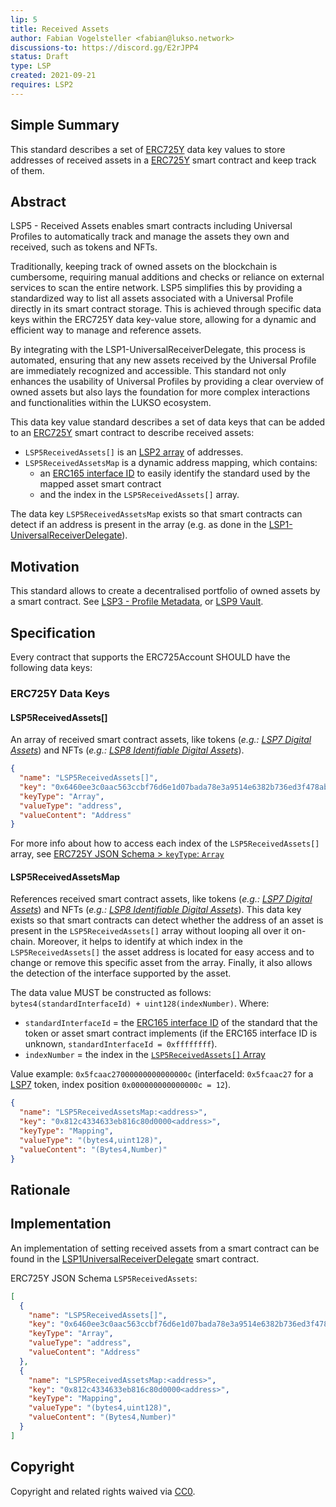 ```yaml
---
lip: 5
title: Received Assets
author: Fabian Vogelsteller <fabian@lukso.network>
discussions-to: https://discord.gg/E2rJPP4
status: Draft
type: LSP
created: 2021-09-21
requires: LSP2
---
```


## Simple Summary

This standard describes a set of [ERC725Y](https://github.com/ethereum/EIPs/blob/master/EIPS/eip-725.md) data key values to store addresses of received assets in a [ERC725Y](https://github.com/ethereum/EIPs/blob/master/EIPS/eip-725.md) smart contract and keep track of them.

## Abstract

LSP5 - Received Assets enables smart contracts including Universal Profiles to automatically track and manage the assets they own and received, such as tokens and NFTs.

Traditionally, keeping track of owned assets on the blockchain is cumbersome, requiring manual additions and checks or reliance on external services to scan the entire network. LSP5 simplifies this by providing a standardized way to list all assets associated with a Universal Profile directly in its smart contract storage. This is achieved through specific data keys within the ERC725Y data key-value store, allowing for a dynamic and efficient way to manage and reference assets.

By integrating with the LSP1-UniversalReceiverDelegate, this process is automated, ensuring that any new assets received by the Universal Profile are immediately recognized and accessible. This standard not only enhances the usability of Universal Profiles by providing a clear overview of owned assets but also lays the foundation for more complex interactions and functionalities within the LUKSO ecosystem.

This data key value standard describes a set of data keys that can be added to an [ERC725Y](https://github.com/ethereum/EIPs/blob/master/EIPS/eip-725.md) smart contract to describe received assets:

- `LSP5ReceivedAssets[]` is an [LSP2 array](./LSP-2-ERC725YJSONSchema.md) of addresses.
- `LSP5ReceivedAssetsMap` is a dynamic address mapping, which contains:
  - an [ERC165 interface ID](https://eips.ethereum.org/EIPS/eip-165) to easily identify the standard used by the mapped asset smart contract
  - and the index in the `LSP5ReceivedAssets[]` array.

The data key `LSP5ReceivedAssetsMap` exists so that smart contracts can detect if an address is present in the array (e.g. as done in the [LSP1-UniversalReceiverDelegate](./LSP-1-UniversalReceiver.md)).

## Motivation

This standard allows to create a decentralised portfolio of owned assets by a smart contract. See [LSP3 - Profile Metadata](./LSP-3-Profile-Metadata.md), or [LSP9 Vault](./LSP-9-Vault.md).

## Specification

Every contract that supports the ERC725Account SHOULD have the following data keys:

### ERC725Y Data Keys

#### LSP5ReceivedAssets[]

An array of received smart contract assets, like tokens (_e.g.: [LSP7 Digital Assets](./LSP-7-DigitalAsset)_) and NFTs (_e.g.: [LSP8 Identifiable Digital Assets](./LSP-8-IdentifiableDigitalAsset)_).

```json
{
  "name": "LSP5ReceivedAssets[]",
  "key": "0x6460ee3c0aac563ccbf76d6e1d07bada78e3a9514e6382b736ed3f478ab7b90b",
  "keyType": "Array",
  "valueType": "address",
  "valueContent": "Address"
}
```

For more info about how to access each index of the `LSP5ReceivedAssets[]` array, see [ERC725Y JSON Schema > `keyType`: `Array`](https://github.com/lukso-network/LIPs/blob/master/LSPs/LSP-2-ERC725YJSONSchema.md#array)

#### LSP5ReceivedAssetsMap

References received smart contract assets, like tokens (_e.g.: [LSP7 Digital Assets](./LSP-7-DigitalAsset)_) and NFTs (_e.g.: [LSP8 Identifiable Digital Assets](./LSP-8-IdentifiableDigitalAsset)_). This data key exists so that smart contracts can detect whether the address of an asset is present in the `LSP5ReceivedAssets[]` array without looping all over it on-chain. Moreover, it helps to identify at which index in the `LSP5ReceivedAssets[]` the asset address is located for easy access and to change or remove this specific asset from the array. Finally, it also allows the detection of the interface supported by the asset.

The data value MUST be constructed as follows: `bytes4(standardInterfaceId) + uint128(indexNumber)`. Where:

- `standardInterfaceId` = the [ERC165 interface ID](https://eips.ethereum.org/EIPS/eip-165) of the standard that the token or asset smart contract implements (if the ERC165 interface ID is unknown, `standardInterfaceId = 0xffffffff`).
- `indexNumber` = the index in the [`LSP5ReceivedAssets[]` Array](#lsp5receivedassets)

Value example: `0x5fcaac27000000000000000c` (interfaceId: `0x5fcaac27` for a [LSP7](./LSP-7-DigitalAsset.md) token, index position `0x000000000000000c = 12`).

```json
{
  "name": "LSP5ReceivedAssetsMap:<address>",
  "key": "0x812c4334633eb816c80d0000<address>",
  "keyType": "Mapping",
  "valueType": "(bytes4,uint128)",
  "valueContent": "(Bytes4,Number)"
}
```

## Rationale

## Implementation

An implementation of setting received assets from a smart contract can be found in the [LSP1UniversalReceiverDelegate](https://github.com/lukso-network/lsp-universalprofile-smart-contracts/blob/main/contracts/LSP1UniversalReceiver/LSP1UniversalReceiverDelegateUP/LSP1UniversalReceiverDelegateUP.sol) smart contract.

ERC725Y JSON Schema `LSP5ReceivedAssets`:

```json
[
  {
    "name": "LSP5ReceivedAssets[]",
    "key": "0x6460ee3c0aac563ccbf76d6e1d07bada78e3a9514e6382b736ed3f478ab7b90b",
    "keyType": "Array",
    "valueType": "address",
    "valueContent": "Address"
  },
  {
    "name": "LSP5ReceivedAssetsMap:<address>",
    "key": "0x812c4334633eb816c80d0000<address>",
    "keyType": "Mapping",
    "valueType": "(bytes4,uint128)",
    "valueContent": "(Bytes4,Number)"
  }
]
```

## Copyright

Copyright and related rights waived via [CC0](https://creativecommons.org/publicdomain/zero/1.0/).
